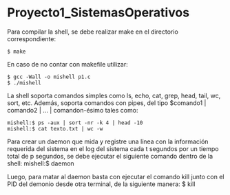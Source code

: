 # Proyecto1_SistemasOperativos

Para compilar la shell, se debe realizar make en el directorio correspondiente:

	$ make

En caso de no contar con makefile utilizar:

	$ gcc -Wall -o mishell p1.c
	$ ./mishell

La shell soporta comandos simples como ls, echo, cat, grep, head, tail, wc, sort, etc.
Además, soporta comandos con pipes, del tipo $comando1 | comando2 | ... | comandon-ésimo tales como:

	mishell:$ ps -aux | sort -nr -k 4 | head -10
	mishell:$ cat texto.txt | wc -w

Para crear un daemon que mida y registre una línea con la información requerida del sistema en el log del sistema cada t segundos por un tiempo total de p segundos, se debe ejecutar el siguiente comando dentro de la shell:
	mishell:$ daemon <t> <p>
 Luego, para matar al daemon basta con ejecutar el comando kill junto con el PID del demonio desde otra terminal, de la siguiente manera:
 	$ kill <PID>
